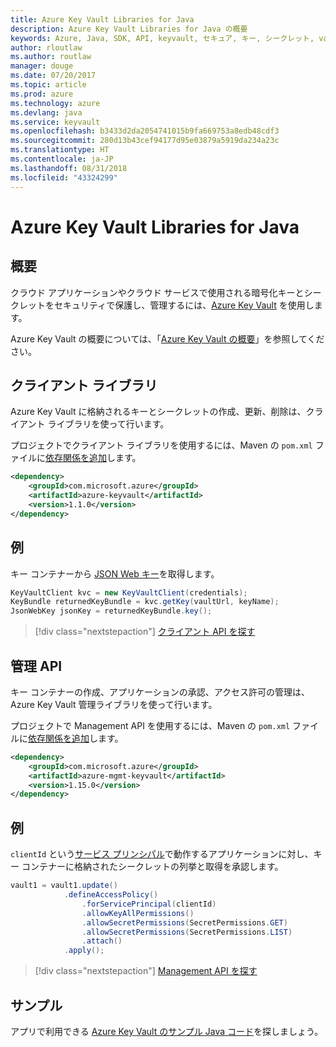 ```yaml
---
title: Azure Key Vault Libraries for Java
description: Azure Key Vault Libraries for Java の概要
keywords: Azure, Java, SDK, API, keyvault, セキュア, キー, シークレット, vault
author: rloutlaw
ms.author: routlaw
manager: douge
ms.date: 07/20/2017
ms.topic: article
ms.prod: azure
ms.technology: azure
ms.devlang: java
ms.service: keyvault
ms.openlocfilehash: b3433d2da2054741015b9fa669753a8edb48cdf3
ms.sourcegitcommit: 280d13b43cef94177d95e03879a5919da234a23c
ms.translationtype: HT
ms.contentlocale: ja-JP
ms.lasthandoff: 08/31/2018
ms.locfileid: "43324299"
---
```

# <a name="azure-key-vault-libraries-for-java"></a>Azure Key Vault Libraries for Java

## <a name="overview"></a>概要

クラウド アプリケーションやクラウド サービスで使用される暗号化キーとシークレットをセキュリティで保護し、管理するには、[Azure Key Vault](/azure/key-vault/) を使用します。

Azure Key Vault の概要については、「[Azure Key Vault の概要](/azure/key-vault/key-vault-get-started)」を参照してください。

## <a name="client-library"></a>クライアント ライブラリ

Azure Key Vault に格納されるキーとシークレットの作成、更新、削除は、クライアント ライブラリを使って行います。

プロジェクトでクライアント ライブラリを使用するには、Maven の `pom.xml` ファイルに[依存関係を追加](https://maven.apache.org/guides/getting-started/index.html#How_do_I_use_external_dependencies)します。  

```XML
<dependency>
    <groupId>com.microsoft.azure</groupId>
    <artifactId>azure-keyvault</artifactId>
    <version>1.1.0</version>
</dependency>
```   

## <a name="example"></a>例

キー コンテナーから [JSON Web キー](https://tools.ietf.org/html/draft-ietf-jose-json-web-key-18)を取得します。

```java
KeyVaultClient kvc = new KeyVaultClient(credentials);
KeyBundle returnedKeyBundle = kvc.getKey(vaultUrl, keyName);
JsonWebKey jsonKey = returnedKeyBundle.key();
```

> [!div class="nextstepaction"]
> [クライアント API を探す](/java/api/overview/azure/keyvault/client)


## <a name="management-api"></a>管理 API

キー コンテナーの作成、アプリケーションの承認、アクセス許可の管理は、Azure Key Vault 管理ライブラリを使って行います。 

プロジェクトで Management API を使用するには、Maven の `pom.xml` ファイルに[依存関係を追加](https://maven.apache.org/guides/getting-started/index.html#How_do_I_use_external_dependencies)します。  

```XML
<dependency>
    <groupId>com.microsoft.azure</groupId>
    <artifactId>azure-mgmt-keyvault</artifactId>
    <version>1.15.0</version>
</dependency>
```

## <a name="example"></a>例

`clientId` という[サービス プリンシパル](/azure/azure-resource-manager/resource-group-create-service-principal-portal)で動作するアプリケーションに対し、キー コンテナーに格納されたシークレットの列挙と取得を承認します。 

```java
vault1 = vault1.update()
            .defineAccessPolicy()
                .forServicePrincipal(clientId)
                .allowKeyAllPermissions()
                .allowSecretPermissions(SecretPermissions.GET)
                .allowSecretPermissions(SecretPermissions.LIST)
                .attach()
            .apply();
```

> [!div class="nextstepaction"]
> [Management API を探す](/java/api/overview/azure/keyvault/management)


## <a name="samples"></a>サンプル

アプリで利用できる [Azure Key Vault のサンプル Java コード](https://azure.microsoft.com/resources/samples/?platform=java&term=key+vault)を探しましょう。
